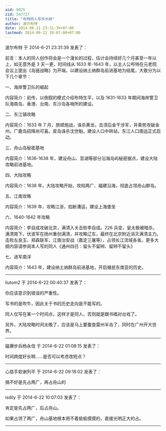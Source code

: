 ```yaml
---
aid: 9025
zid: 547727
title: "布特同人写作大纲"
author: 波尔布特
date: 2014-06-21 23:31:39+07:00
lastmod: 2014-06-22 10:07:00+07:00
---
```


波尔布特 于 2014-6-21 23:31:39 发表了：

前言：本人的同人创作将会是一个漫长的过程，估计会持续好几个月甚至一年以上，如无意外是 3 天一更，时间线从 1633 年-1643 年，以主人公布特在元老院会议上提出《岛链战略》为开端，以建设纳土纳群岛前进基地为结尾，大致分为以下几个章节：

一、海岸警卫队的崛起

内容简介：前传，以倒叙的模式介绍布特生平，以及 1631-1633 年期间海岸警卫队海南岛、香港、台南、东沙岛各哨所的建设。

二、东江镇攻略

内容简介：1633 年 7 月，旅顺炮战，诛杀黄龙，击溃后金干涉军，并乘势攻破金州。广鹿岛招降尚可喜。皮岛诛杀沈世魁。建设人口中转站，东江人口南运正式启动。

三、舟山岛秘密基地

内容简介：1636-1638 年，建设舟山、澎湖等部分沿海岛屿秘密据点，建设大陆攻略前进基地。

四、大陆攻略

内容简介：1638 年，大陆攻略开始，攻陷两广、福建沿海，彻底占领舟山群岛。

五、江南攻略

内容简介：1639 年，攻略江浙，掐断漕运，建设上海堡垒

六、1640-1642 年攻略

内容简介：李自成攻破北京，满清入关击败李自成。226 兵变，皇太极被暗杀，满清南下。伏波军在扬州重创满清，并攻略辽东，最终在北京附近消灭满清主力。击败左良玉、郑森联军，江南治安战（嘉定三屠等），占领长江流域各省。更多大纲内容请参阅本人写的同人《通州四日：留头不留辫、留辫不留头》

七、进军南洋

内容简介：1643 年，建设纳土纳群岛前进基地，开启殖民东南亚的历史。

---

liutom2 于 2014-6-22 00:40:37 发表了：

你应该意识到错误的严重性。

写书的是吹牛，因此关于书的历史走向是不能写的。

同人仅写在某一个时间点，这样才是同人，否则就是跟书唱对台戏了。

另外，大陆攻略时间太晚了，应该是马上要蚕食雷州半岛了，同时在广州开大世界。

---

磁爆步兵杨永信 于 2014-6-22 01:08:15 发表了：

时间跨度好长啊……是否可以考虑改短点？

---

心慈手软谢列平 于 2014-6-22 09:18:02 发表了：

搞不好是先占两广，再占舟山的

---

isdily 于 2014-6-22 10:07:03 发表了：

肯定是先占两广，后占舟山。

如果占领了两广，舟山基地根本用不着偷偷摸摸的，直接光明正大的占。

---
